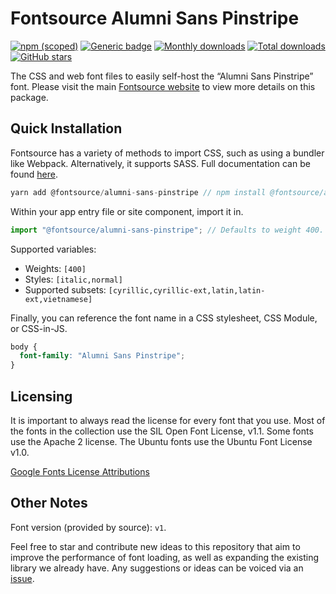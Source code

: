 # Fontsource Alumni Sans Pinstripe

[![npm (scoped)](https://img.shields.io/npm/v/@fontsource/alumni-sans-pinstripe?color=brightgreen)](https://www.npmjs.com/package/@fontsource/alumni-sans-pinstripe) [![Generic badge](https://img.shields.io/badge/fontsource-passing-brightgreen)](https://github.com/fontsource/fontsource) [![Monthly downloads](https://badgen.net/npm/dm/@fontsource/alumni-sans-pinstripe)](https://github.com/fontsource/fontsource) [![Total downloads](https://badgen.net/npm/dt/@fontsource/alumni-sans-pinstripe)](https://github.com/fontsource/fontsource) [![GitHub stars](https://img.shields.io/github/stars/fontsource/fontsource.svg?style=social&label=Star)](https://github.com/fontsource/fontsource/stargazers)

The CSS and web font files to easily self-host the “Alumni Sans Pinstripe” font. Please visit the main [Fontsource website](https://fontsource.org/fonts/alumni-sans-pinstripe) to view more details on this package.

## Quick Installation

Fontsource has a variety of methods to import CSS, such as using a bundler like Webpack. Alternatively, it supports SASS. Full documentation can be found [here](https://fontsource.org/docs/introduction).

```javascript
yarn add @fontsource/alumni-sans-pinstripe // npm install @fontsource/alumni-sans-pinstripe
```

Within your app entry file or site component, import it in.

```javascript
import "@fontsource/alumni-sans-pinstripe"; // Defaults to weight 400.
```

Supported variables:

- Weights: `[400]`
- Styles: `[italic,normal]`
- Supported subsets: `[cyrillic,cyrillic-ext,latin,latin-ext,vietnamese]`

Finally, you can reference the font name in a CSS stylesheet, CSS Module, or CSS-in-JS.

```css
body {
  font-family: "Alumni Sans Pinstripe";
}
```

## Licensing

It is important to always read the license for every font that you use.
Most of the fonts in the collection use the SIL Open Font License, v1.1. Some fonts use the Apache 2 license. The Ubuntu fonts use the Ubuntu Font License v1.0.

[Google Fonts License Attributions](https://fonts.google.com/attribution)

## Other Notes

Font version (provided by source): `v1`.

Feel free to star and contribute new ideas to this repository that aim to improve the performance of font loading, as well as expanding the existing library we already have. Any suggestions or ideas can be voiced via an [issue](https://github.com/fontsource/fontsource/issues).
